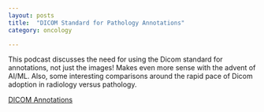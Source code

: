 ```yaml
---
layout: posts
title:  "DICOM Standard for Pathology Annotations"
category: oncology

---
```

This podcast discusses the need for using the Dicom standard for annotations, not just the images! Makes even more sense with the advent of AI/ML. Also, some interesting comparisons around the rapid pace of Dicom adoption in radiology versus pathology. 




 
[DICOM Annotations](https://digitalpathologyplace.com/portfolio-item/dicom-standard-for-pathology-annotations-why-do-we-need-it-w-david-clunie-pixelmed-publishing/)